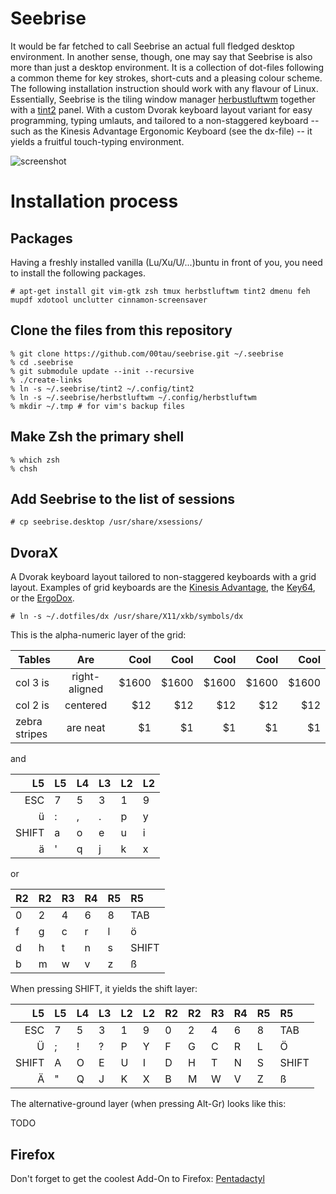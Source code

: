 Seebrise
========

It would be far fetched to call Seebrise an actual full fledged desktop
environment. In another sense, though, one may say that Seebrise is also more than just a desktop environment.  It is a collection of dot-files following a common theme for key strokes, short-cuts and a pleasing colour scheme. The following
installation instruction should work with any flavour of Linux.
Essentially, Seebrise is the tiling window manager
[herbustluftwm](http://www.herbstluftwm.org/) together with a
[tint2](http://www.herbstluftwm.org/) panel.  With a custom Dvorak
keyboard layout variant for easy programming, typing umlauts, and tailored to a
non-staggered keyboard -- such as the Kinesis Advantage Ergonomic Keyboard (see
the dx-file) -- it yields a fruitful touch-typing environment.

![screenshot][screenshot]

Installation process
====================

Packages
--------

Having a freshly installed vanilla (Lu/Xu/U/...)buntu in front of you, you need to
install the following packages.

```
# apt-get install git vim-gtk zsh tmux herbstluftwm tint2 dmenu feh mupdf xdotool unclutter cinnamon-screensaver
```

Clone the files from this repository
------------------------------------

```
% git clone https://github.com/00tau/seebrise.git ~/.seebrise
% cd .seebrise
% git submodule update --init --recursive
% ./create-links
% ln -s ~/.seebrise/tint2 ~/.config/tint2
% ln -s ~/.seebrise/herbstluftwm ~/.config/herbstluftwm
% mkdir ~/.tmp # for vim's backup files
```

Make Zsh the primary shell
--------------------------

```
% which zsh
% chsh
```

Add Seebrise to the list of sessions
------------------------------------

```
# cp seebrise.desktop /usr/share/xsessions/
```

DvoraX
------------------------------------------------------

A Dvorak keyboard layout tailored to non-staggered keyboards with a grid layout.
Examples of grid keyboards are the
[Kinesis Advantage](https://www.kinesis-ergo.com/shop/advantage-for-pc-mac/), the
[Key64](http://www.key64.org), or the [ErgoDox](http://ergodox.org/).

```
# ln -s ~/.dotfiles/dx /usr/share/X11/xkb/symbols/dx
```

This is the alpha-numeric layer of the grid:

| Tables        | Are           | Cool  |Cool  |Cool  |Cool  |Cool  |
| ------------- |:-------------:| -----:|-----:|-----:|-----:|-----:|
| col 3 is      | right-aligned | $1600 |$1600 |$1600 |$1600 |$1600 |
| col 2 is      | centered      |   $12 |  $12 |  $12 |  $12 |  $12 |
| zebra stripes | are neat      |    $1 |   $1 |   $1 |   $1 |   $1 |

and

| L5    | L5 | L4 | L3 | L2 | L2 |
| -----:| -- | -- | -- | -- | -- |
| ESC   | 7  | 5  | 3  | 1  | 9  |
| ü     | :  | ,  | .  | p  | y  |
| SHIFT | a  | o  | e  | u  | i  |
| ä     | '  | q  | j  | k  | x  |

or

R2 | R2 | R3 | R4 | R5 | R5    |
-- | -- | -- | -- | -- |:--    |
0  | 2  | 4  | 6  | 8  | TAB   |
f  | g  | c  | r  | l  | ö     |
d  | h  | t  | n  | s  | SHIFT |
b  | m  | w  | v  | z  | ß     |



When pressing SHIFT, it yields the shift layer:

| L5    | L5 | L4 | L3 | L2 | L2 | R2 | R2 | R3 | R4 | R5 | R5    |
| -----:| -- | -- | -- | -- | -- | -- | -- | -- | -- | -- |:--    |
| ESC   | 7  | 5  | 3  | 1  | 9  | 0  | 2  | 4  | 6  | 8  | TAB   |
| Ü     | ;  | !  | ?  | P  | Y  | F  | G  | C  | R  | L  | Ö     |
| SHIFT | A  | O  | E  | U  | I  | D  | H  | T  | N  | S  | SHIFT |
| Ä     | "  | Q  | J  | K  | X  | B  | M  | W  | V  | Z  | ß     |

The alternative-ground layer (when pressing Alt-Gr) looks like this:

TODO

Firefox
-------

Don't forget to get the coolest Add-On to Firefox: [Pentadactyl](http://5digits.org/pentadactyl/)

[screenshot]: https://lh3.googleusercontent.com/-sTswtdTJSn8/VUoppqaEcTI/AAAAAAAAAKM/8DOzbbkGxkI/w506-h285/test.png
